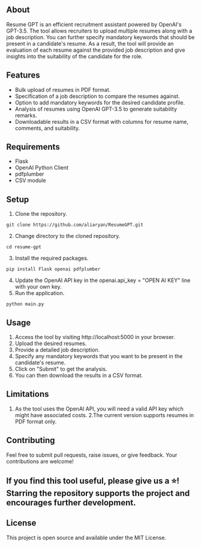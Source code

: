 ## About

Resume GPT is an efficient recruitment assistant powered by OpenAI's GPT-3.5. The tool allows recruiters to upload multiple resumes along with a job description. You can further specify mandatory keywords that should be present in a candidate's resume. As a result, the tool will provide an evaluation of each resume against the provided job description and give insights into the suitability of the candidate for the role.

## Features

- Bulk upload of resumes in PDF format.
- Specification of a job description to compare the resumes against.
- Option to add mandatory keywords for the desired candidate profile.
- Analysis of resumes using OpenAI GPT-3.5 to generate suitability remarks.
- Downloadable results in a CSV format with columns for resume name, comments, and suitability.

## Requirements
- Flask
- OpenAI Python Client
- pdfplumber
- CSV module

## Setup

1. Clone the repository.
```
git clone https://github.com/aliaryan/ResumeGPT.git
```
2. Change directory to the cloned repository.
```
cd resume-gpt
```
3. Install the required packages.
```
pip install Flask openai pdfplumber
```
4. Update the OpenAI API key in the openai.api_key = "OPEN AI KEY" line with your own key.
5. Run the application.
```
python main.py
```

## Usage

1. Access the tool by visiting http://localhost:5000 in your browser.
2. Upload the desired resumes.
3. Provide a detailed job description.
4. Specify any mandatory keywords that you want to be present in the candidate's resume.
5. Click on "Submit" to get the analysis.
6. You can then download the results in a CSV format.

## Limitations

1. As the tool uses the OpenAI API, you will need a valid API key which might have associated costs.
2.The current version supports resumes in PDF format only.

## Contributing

Feel free to submit pull requests, raise issues, or give feedback. Your contributions are welcome!

## If you find this tool useful, please give us a ⭐! Starring the repository supports the project and encourages further development.

## License

This project is open source and available under the MIT License.
